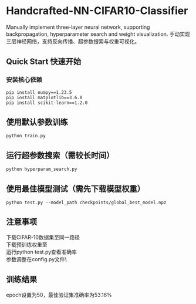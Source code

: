 # Handcrafted-NN-CIFAR10-Classifier
Manually implement three-layer neural network, supporting backpropagation, hyperparameter search and weight visualization.
手动实现三层神经网络，支持反向传播、超参数搜索与权重可视化。
## Quick Start 快速开始
### 安装核心依赖
```
pip install numpy==1.23.5
pip install matplotlib==3.6.0
pip install scikit-learn==1.2.0
```

## 使用默认参数训练
`python train.py`

## 运行超参数搜索（需较长时间）
`python hyperparam_search.py`

## 使用最佳模型测试（需先下载模型权重）
`python test.py --model_path checkpoints/global_best_model.npz`

## 注意事项
下载CIFAR-10数据集至同一路径\
下载预训练权重至\
运行python test.py查看准确率\
参数调整在config.py文件\

## 训练结果
epoch设置为50，最佳验证集准确率为53.16%
